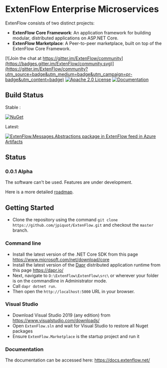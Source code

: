 # ExtenFlow Enterprise Microservices 

ExtenFlow consists of two distinct projects:

- __ExtenFlow Core Framework__: An application framework for building modular, distributed applications on ASP.NET Core.
- __ExtenFlow Marketplace__: A Peer-to-peer marketplace, built on top of the ExtenFlow Core Framework.

[![Join the chat at https://gitter.im/ExtenFlow/community](https://badges.gitter.im/ExtenFlow/community.svg)](https://gitter.im/ExtenFlow/community?utm_source=badge&utm_medium=badge&utm_campaign=pr-badge&utm_content=badge)
[![Apache 2.0 License](https://img.shields.io/badge/license-Apache--2--Clause-blue.svg)](LICENSE)
[![Documentation](https://readthedocs.org/projects/extenflow/badge/)](https://extenflow.readthedocs.io/en/latest/)


## Build Status

Stable : 

[![NuGet](https://img.shields.io/nuget/v/ExtenFlow.Messages.Abstractions.svg)](https://www.nuget.org/packages/ExtenFlow.Messages.Abstractions) 

Latest: 

[![ExtenFlow.Messages.Abstractions package in ExtenFlow feed in Azure Artifacts](https://fiveforty.feeds.visualstudio.com/809ce676-89cb-41a2-9b29-11fb2f3e8eac/_apis/public/Packaging/Feeds/0b32c8be-a69d-4b95-94d4-68ab53649474/Packages/95720f60-409f-4453-b69c-4af804ff9066/Badge)](https://fiveforty.visualstudio.com/ExtenFlow/_packaging?_a=package&feed=0b32c8be-a69d-4b95-94d4-68ab53649474&package=95720f60-409f-4453-b69c-4af804ff9066&preferRelease=false)

## Status

### 0.0.1 Alpha

The software can't be used. Features are under development.

Here is a more detailed [roadmap](https://github.com/jpiquot/ExtenFlow/wiki/Roadmap).

## Getting Started

- Clone the repository using the command `git clone https://github.com/jpiquot/ExtenFlow.git` and checkout the `master` branch.

### Command line

- Install the latest version of the .NET Core SDK from this page <https://www.microsoft.com/net/download/core>
- Install the latest version of the [Dapr](https://dapr.io/) distributed application runtime from this page <https://dapr.io/>
- Next, navigate to `D:\ExtenFlow\ExtenFlow\src\` or wherever your folder is on the commandline in Administrator mode.
- Call `dapr dotnet run`.
- Then open the `http://localhost:5000` URL in your browser.

### Visual Studio

- Download Visual Studio 2019 (any edition) from https://www.visualstudio.com/downloads/
- Open `ExtenFlow.sln` and wait for Visual Studio to restore all Nuget packages
- Ensure `ExtenFlow.Marketplace` is the startup project and run it


### Documentation

The documentation can be accessed here: <https://docs.extenflow.net/>